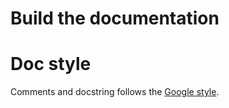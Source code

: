 # Build the documentation

# Doc style 

Comments and docstring follows the [Google style](https://google.github.io/styleguide/pyguide.html#38-comments-and-docstrings).